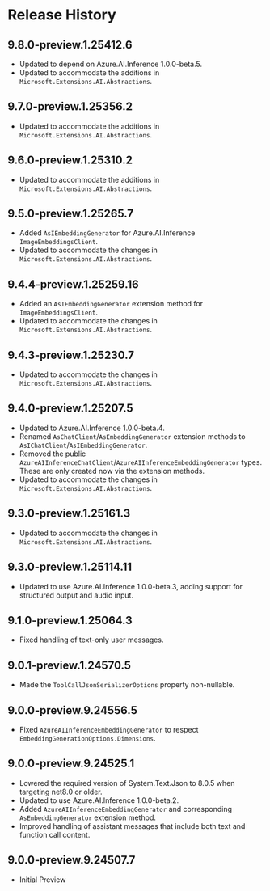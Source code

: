 # Release History

## 9.8.0-preview.1.25412.6

- Updated to depend on Azure.AI.Inference 1.0.0-beta.5.
- Updated to accommodate the additions in `Microsoft.Extensions.AI.Abstractions`.

## 9.7.0-preview.1.25356.2

- Updated to accommodate the additions in `Microsoft.Extensions.AI.Abstractions`.

## 9.6.0-preview.1.25310.2

- Updated to accommodate the additions in `Microsoft.Extensions.AI.Abstractions`.

## 9.5.0-preview.1.25265.7

- Added `AsIEmbeddingGenerator` for Azure.AI.Inference `ImageEmbeddingsClient`.
- Updated to accommodate the changes in `Microsoft.Extensions.AI.Abstractions`.

## 9.4.4-preview.1.25259.16

- Added an `AsIEmbeddingGenerator` extension method for `ImageEmbeddingsClient`.
- Updated to accommodate the changes in `Microsoft.Extensions.AI.Abstractions`.

## 9.4.3-preview.1.25230.7

- Updated to accommodate the changes in `Microsoft.Extensions.AI.Abstractions`.

## 9.4.0-preview.1.25207.5

- Updated to Azure.AI.Inference 1.0.0-beta.4.
- Renamed `AsChatClient`/`AsEmbeddingGenerator` extension methods to `AsIChatClient`/`AsIEmbeddingGenerator`.
- Removed the public `AzureAIInferenceChatClient`/`AzureAIInferenceEmbeddingGenerator` types. These are only created now via the extension methods.
- Updated to accommodate the changes in `Microsoft.Extensions.AI.Abstractions`.

## 9.3.0-preview.1.25161.3

- Updated to accommodate the changes in `Microsoft.Extensions.AI.Abstractions`.

## 9.3.0-preview.1.25114.11

- Updated to use Azure.AI.Inference 1.0.0-beta.3, adding support for structured output and audio input.

## 9.1.0-preview.1.25064.3

- Fixed handling of text-only user messages.

## 9.0.1-preview.1.24570.5

  - Made the `ToolCallJsonSerializerOptions` property non-nullable.

## 9.0.0-preview.9.24556.5

- Fixed `AzureAIInferenceEmbeddingGenerator` to respect `EmbeddingGenerationOptions.Dimensions`.

## 9.0.0-preview.9.24525.1

- Lowered the required version of System.Text.Json to 8.0.5 when targeting net8.0 or older.
- Updated to use Azure.AI.Inference 1.0.0-beta.2.
- Added `AzureAIInferenceEmbeddingGenerator` and corresponding `AsEmbeddingGenerator` extension method.
- Improved handling of assistant messages that include both text and function call content.

## 9.0.0-preview.9.24507.7

- Initial Preview
